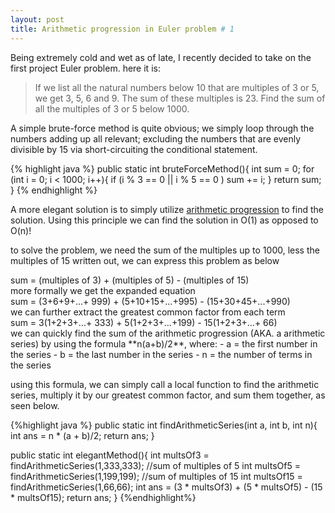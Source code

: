 ```yaml
---
layout: post
title: Arithmetic progression in Euler problem # 1
---
```


Being extremely cold and wet as of late, I recently decided to take on the first project
Euler problem.  here it is:

> If we list all the natural numbers below 10 that are multiples of 3 or 5, 
> 	we get 3, 5, 6 and 9. The sum of these multiples is 23.
>	Find the sum of all the multiples of 3 or 5 below 1000.

A simple brute-force method is quite obvious; we simply loop through the numbers adding
up all relevant; excluding the numbers that are evenly divisible by 15 via short-circuiting
the conditional statement. 

{% highlight java %}
public static int bruteForceMethod(){
        int sum = 0;
        for (int i = 0; i < 1000; i++){
            if (i % 3 == 0 || i % 5 == 0 )
                    sum += i;
        }
    return sum;
    }
{% endhighlight %}

A more elegant solution is to simply utilize <a href="http://en.wikipedia.org/wiki/Arithmetic_progression">arithmetic progression</a> 
to find the solution. Using this principle we can find the solution in O(1) as opposed to O(n)!

to solve the problem, we need the sum of the multiples up to 1000, less the multiples of 15
written out, we can express this problem as below
<div class="message">
sum = (multiples of 3) + (multiples of 5) - (multiples of 15)
</div>
more formally we get the expanded equation
<div class="message">
sum = (3+6+9+...+ 999) + (5+10+15+...+995) - (15+30+45+...+990)
</div>
we can further extract the greatest common factor from each term
<div class="message">
sum = 3(1+2+3+...+ 333) + 5(1+2+3+...+199) - 15(1+2+3+...+ 66)
</div>
we can quickly find the sum of the arithmetic progression (AKA. a arithmetic series) by using the formula
**n(a+b)/2**, where:
- a = the first number in the series
- b = the last number in the series
- n = the number of terms in the series

using this formula, we can simply call a local function to find the
arithmetic series, multiply it by our greatest common factor, and
sum them together, as seen below.

{%highlight java %}
public static int findArithmeticSeries(int a, int b, int n){
        int ans = n * (a + b)/2;
        return ans;
        }
        
public static int elegantMethod(){
	int multsOf3 = findArithmeticSeries(1,333,333);
    //sum of multiples of 5
    int multsOf5 = findArithmeticSeries(1,199,199);
    //sum of multiples of 15
    int multsOf15 = findArithmeticSeries(1,66,66);
    int ans = (3 * multsOf3) + (5 * multsOf5) - (15 * multsOf15);
    return ans;
}
{%endhighlight%}

